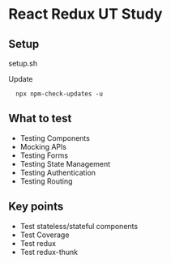 # React  Redux  UT Study

## Setup
setup.sh

Update
```
  npx npm-check-updates -u
```

## What to test
- Testing Components
- Mocking APls
- Testing Forms
- Testing State Management
- Testing Authentication
- Testing Routing

## Key points
- Test stateless/stateful components 
- Test Coverage
- Test redux
- Test redux-thunk
